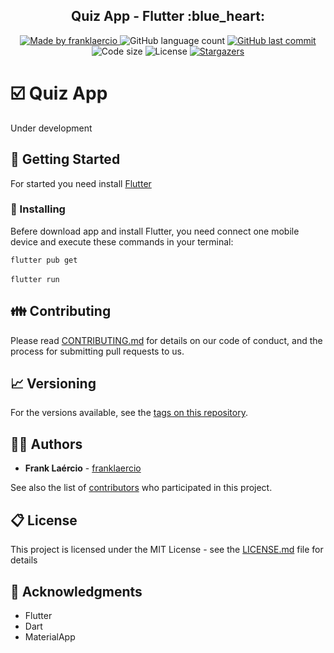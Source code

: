 <h2 align="center"> 
  Quiz App - Flutter :blue_heart:
</h1>

<p align="center">
  <a href="https://www.linkedin.com/in/frank-laercio/">
    <img alt="Made by franklaercio" src="https://img.shields.io/badge/Linkedin-Made%20by%20franklaercio-blue">
  </a>
  
  <img alt="GitHub language count" src="https://img.shields.io/github/languages/count/franklaercio/quiz-flutter?color=%2304D361">
  
  <a href="https://github.com/franklaercio/quiz-flutter/commits/master">
    <img alt="GitHub last commit" src="https://img.shields.io/github/last-commit/franklaercio/quiz-flutter">
  </a>
  
  <img alt="Code size" src="https://img.shields.io/github/languages/code-size/franklaercio/quiz-flutter">

  <img alt="License" src="https://img.shields.io/badge/license-MIT-brightgreen">
   <a href="https://github.com/franklaercio/quiz-flutter/stargazers">
    <img alt="Stargazers" src="https://img.shields.io/github/stars/franklaercio/quiz-flutter?style=social">
  </a>
</p>

# :ballot_box_with_check: Quiz App

Under development

## :mag_right: Getting Started

For started you need install [Flutter](https://flutter.dev/docs/get-started/install)

### :hammer: Installing

Befere download app and install Flutter, you need connect one mobile device and execute these commands in your terminal:

```flutter pub get``` <br /><br />
```flutter run```

## :family: Contributing

Please read [CONTRIBUTING.md](https://gist.github.com/PurpleBooth/b24679402957c63ec426) for details on our code of conduct, and the process for submitting pull requests to us.

## :chart_with_upwards_trend: Versioning

For the versions available, see the [tags on this repository](https://github.com/franklaercio/quiz-flutter/tags). 

## :man_technologist: Authors

* **Frank Laércio** - [franklaercio](https://github.com/franklaercio)

See also the list of [contributors](https://github.com/franklaercio/quiz-flutter/contributors) who participated in this project.

## :clipboard: License

This project is licensed under the MIT License - see the [LICENSE.md](LICENSE.md) file for details

## :newspaper: Acknowledgments

* Flutter
* Dart
* MaterialApp


